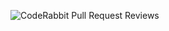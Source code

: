 ![CodeRabbit Pull Request Reviews](https://img.shields.io/coderabbit/prs/github/Himanxu1/backend-auth?utm_source=oss&utm_medium=github&utm_campaign=Himanxu1%2Fbackend-auth&labelColor=171717&color=FF570A&link=https%3A%2F%2Fcoderabbit.ai&label=CodeRabbit+Reviews)
